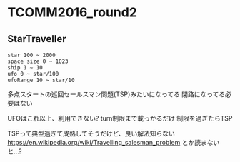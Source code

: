 # TCOMM2016_round2
## StarTraveller

```
star 100 ~ 2000
space size 0 ~ 1023
ship 1 ~ 10
ufo 0 ~ star/100
ufoRange 10 ~ star/10
```

多点スタートの巡回セールスマン問題(TSP)みたいになってる
閉路になってる必要はない

UFOはこれ以上、利用できない?
turn制限まで載っかるだけ
制限を過ぎたらTSP

TSPって典型過ぎて成熟してそうだけど、良い解法知らない
https://en.wikipedia.org/wiki/Travelling_salesman_problem
とか読まないと...?

